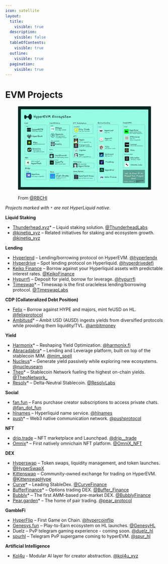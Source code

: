 ```yaml
---
icon: satellite
layout:
  title:
    visible: true
  description:
    visible: false
  tableOfContents:
    visible: true
  outline:
    visible: true
  pagination:
    visible: true
---
```


# EVM Projects

<figure><img src="../../.gitbook/assets/GnMB62pbAAAXfec.jfif" alt=""><figcaption><p>From <a href="https://x.com/RBCHI/status/1905997778859495557">@RBCHI</a></p></figcaption></figure>

_Projects marked with `*` are not HyperLiquid native._

**Liquid Staking**

* [Thunderhead.xyz](https://thunderhead.xyz/)\* – Liquid staking solution. [@ThunderheadLabs](https://x.com/ThunderheadLabs)
* [@kinetiq\_xyz](https://x.com/kinetiq_xyz) – Related initiatives for staking and ecosystem growth. [@kinetiq\_xyz](https://x.com/kinetiq_xyz)

**Lending**

* [Hyperlend](https://hyperlend.finance/) – Lending/borrowing protocol on HyperEVM. [@hyperlendx](https://x.com/hyperlendx)
* [Hyperdrive](https://ambit.finance/) –  Spot lending protocol on Hyperliquid. [@hyperdrivedefi](https://x.com/hyperdrivedefi)
* [Keiko Finance](https://keikofinance.com/) – Borrow against your Hyperliquid assets with predictable interest rates. [@KeikoFinance](https://x.com/keikofinance)
* [Hypurrfi](https://www.hypurr.fi/) – Deposit for yield, borrow for leverage. [@hypurrfi](https://x.com/hypurrfi)
* [Timeswap](https://app.timeswap.io/markets)\* – Timeswap is the first oracleless lending/borrowing protocol. [@TimeswapLabs](https://x.com/TimeswapLabs)

**CDP (Collateralized Debt Position)**

* [Felix](https://testnet.usefelix.xyz/) – Borrow against HYPE and majors, mint feUSD on HL. [@felixprotocol](https://x.com/felixprotocol)
* [Ambitusd](https://ambitusd.money/)\* – Ambit USD (AUSD) ingests yields from diversified protocols while providing them liquidity/TVL. [@ambitmoney](https://x.com/ambitmoney)

**Yield**

* [Harmonix](https://harmonix.fi/)\* – Reshaping Yield Optimization. [@harmonix.fi](https://x.com/harmonixfi)
* [Abracadabra](https://abracadabra.money/)\* – Lending and Leverage platform, built on top of the stablecoin MIM. [@mim\_spell](https://x.com/mim_spell)
* [Nucleus](https://www.nucleusearn.io/)\* – Generate yield passively while exploring new ecosystems. [@nucleusearn](https://x.com/nucleusearn)
* [Theo](https://theo.xyz/)\* – Stablecoin Network fueling the highest on-chain yields. [@TheoNetwork\_](https://x.com/TheoNetwork_)
* [Resolv](https://resolv.xyz/)\* – Delta-Neutral Stablecoin. [@ResolvLabs](https://x.com/ResolvLabs)

**Social**

* [fan.fun](https://fan.fun/) – Fans purchase creator subscriptions to access private chats. [@fan\_dot\_fun](https://x.com/fan_dot_fun)
* [hlnames](https://hlnames.xyz/) – Hyperliquid name service. [@hlnames](https://x.com/hlnames)
* [push](https://push.org/)\* – Web3 native communication network. [@pushprotocol](https://x.com/pushprotocol)

**NFT**

* [drip.trade](https://www.drip.trade/) – NFT marketplace and Launchpad. [@drip\_\_trade](https://x.com/drip__trade)
* [Omnix](https://link3.to/omni_x)\* – First natively omnichain NFT platform. [@OmniX\_NFT](https://x.com/OmniX_NFT)

**DEX**

* [Hyperswap](https://hyperswap.exchange/) – Token swaps, liquidity management, and token launches. [@HyperSwapX](https://x.com/HyperSwapX)
* [Kittenswap](https://kittenswap.finance/) – Community-owned exchange for trading on HyperEVM. [@KittenswapHype](https://x.com/KittenswapHype)
* [Curve](https://curve.fi/#/ethereum)\* – Leading StableDex. [@CurveFinance](https://x.com/CurveFinance)
* [BufferFinance](https://buffer.finance/fr)\* – Options trading DEX. [@Buffer\_Finance](https://x.com/Buffer_Finance)
* [Bubbly](https://app.bubbly.finance/swapPointsBuy)\* – The first AMM-based pre-market DEX. [@BubblyFinance](https://x.com/BubblyFinance)
* [Pear.garden](https://pear.garden/)\* – The home of pair trading. [@pear\_protocol](https://x.com/pear_protocol)

**GambleFi**

* [HyperFlip](https://testnet.hypercoinflip.com/) – First Game on Chain. [@hypercoinflip](https://x.com/hypercoinflip)
* [Genesys.fun](https://genesy.fun/) – Play-to-Earn ecosystem on HL launches. [@GenesyHL](https://x.com/GenesyHL)
* Duelz – PvP telegram gaming experience - coming soon. [@duelz\_hl](https://x.com/duelz_hl)
* [spurhl](https://spurhl.com/) – Telegram PvP supergame coming to hyperEVM. [@spur\_hl](https://x.com/spur_hl)

**Artificial Intelligence**

* [Kol4u](https://www.kol4u.xyz/) - Modular AI layer for creator abstraction. [@kol4u\_xyz](https://x.com/kol4u_xyz)
